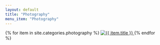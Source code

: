 ```yaml
---
layout: default
title: "Photography"
menu_item: "Photography"
---
```



<div class="ui three column stackable doubling centered grid portfolio">
  {% for item in site.categories.photography %}
  <a href="{{ item.url | relative_url }}" class="ui column portfolio-item">
    <img class="ui fluid rounded image" alt="{{ item.title }}" title="{{ item.name }}" src="{{ item.preview_image_url | relative_url }}"/>
  </a>
  {% endfor %}
</div>


